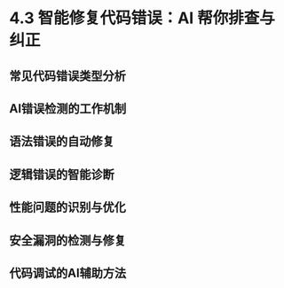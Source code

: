 # 4.3 智能修复代码错误：AI 帮你排查与纠正

## 常见代码错误类型分析

## AI错误检测的工作机制

## 语法错误的自动修复

## 逻辑错误的智能诊断

## 性能问题的识别与优化

## 安全漏洞的检测与修复

## 代码调试的AI辅助方法